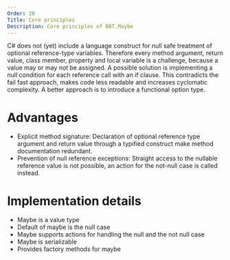```yaml
---
Order: 20
Title: Core principles
Description: Core principles of BBT.Maybe
---
```


C# does not (yet) include a language construct for null safe treatment of optional reference-type variables.
Therefore every method argument, return value, class member, property and local variable is a challenge, because a value may or may not be assigned.
A possible solution is implementing a null condition for each reference call with an if clause.
This contradicts the fail fast approach, makes code less readable and increases cyclomatic complexity.
A better approach is to introduce a functional option type.

# Advantages

* Explicit method signature: Declaration of optional reference type argument and return value through a typified construct make method documentation redundant.
* Prevention of null reference exceptions: Straight access to the nullable reference value is not possible, an action for the not-null case is called instead.

# Implementation details

* Maybe is a value type
* Default of maybe is the null case
* Maybe supports actions for handling the null and the not null case
* Maybe is serializable
* Provides factory methods for maybe
